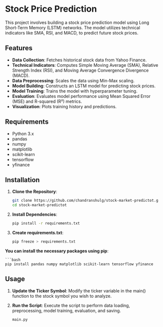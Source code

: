 # Stock Price Prediction 

This project involves building a stock price prediction model using Long Short-Term Memory (LSTM) networks. The model utilizes technical indicators like SMA, RSI, and MACD, to predict future stock prices.

## Features

- **Data Collection**: Fetches historical stock data from Yahoo Finance.
- **Technical Indicators**: Computes Simple Moving Average (SMA), Relative Strength Index (RSI), and Moving Average Convergence Divergence (MACD).
- **Data Preprocessing**: Scales the data using Min-Max scaling.
- **Model Building**: Constructs an LSTM model for predicting stock prices.
- **Model Training**: Trains the model with hyperparameter tuning.
- **Evaluation**: Evaluates model performance using Mean Squared Error (MSE) and R-squared (R²) metrics.
- **Visualization**: Plots training history and predictions.

## Requirements

- Python 3.x
- pandas
- numpy
- matplotlib
- scikit-learn
- tensorflow
- yfinance

## Installation

1. **Clone the Repository**:

     ```bash
    git clone https://github.com/chandranshulg/stock-market-predictot.git
    cd stock-market-predictot

2. **Install Dependencies**:

   ```bash
   pip install -r requirements.txt
   
3. **Create requirements.txt**:

   ```bash
   pip freeze > requirements.txt

**You can install the necessary packages using pip**:

    ```bash
    pip install pandas numpy matplotlib scikit-learn tensorflow yfinance


## Usage

1. **Update the Ticker Symbol**: Modify the ticker variable in the main() function to the stock symbol you wish to analyze.
2. **Run the Script**: Execute the script to perform data loading, preprocessing, model training, evaluation, and saving.  

   ```bash
   main.py
